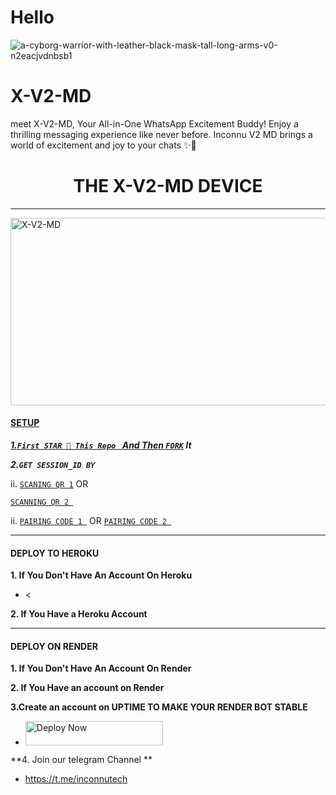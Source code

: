 # Hello 
![a-cyborg-warrior-with-leather-black-mask-tall-long-arms-v0-n2eacjvdnbsb1](https://github.com/user-attachments/assets/57bf4965-d0df-4430-bc72-fb20587d61ed)

# X-V2-MD
meet X-V2-MD, Your All-in-One WhatsApp Excitement Buddy! Enjoy a thrilling messaging experience like never before. Inconnu V2 MD brings a world of excitement and joy to your chats ✨🤖


<h1 align="center"> THE X-V2-MD DEVICE </h1>
<p align="center">  
  
***
  
<a href="https://github.com/Darkside-Md?tab=followers">
  </p>
    <img alt="X-V2-MD" width="700" height="300" src="![Screenshot_20240811-154120](https://github.com/user-attachments/assets/74dfab25-3e40-4b6d-95e3-32c7877875cd)
">
<p align="center">
<p align="center">
<a 
<p/>
<p align="center">
<a href="https://whatsapp.com/channel/0029VagRTIL35fLznbNoaV21"

***

#### SETUP 

***1.`First STAR 🌟 This Repo ` And Then [`FORK`](https://github.com/Darkside-Md/X-V2-MD) It***

***2.`GET SESSION_ID BY`***

ii. [`SCANING QR 1`]( ) OR

 [`SCANNING QR 2 `]( )

ii. [`PAIRING CODE 1 `]( ) OR [`PAIRING CODE 2 `]( )


***

#### DEPLOY TO HEROKU 
**1. If You Don't Have An Account On Heroku**
- <

**2. If You Have a Heroku Account**


***

#### DEPLOY ON RENDER 
**1. If You Don't Have An Account On Render**

**2. If You Have an account on Render**


**3.Create an account on UPTIME TO MAKE YOUR RENDER BOT STABLE**
- <a href="https://uptimerobot.com"><img title="Deploy Now" src="https://img.shields.io/badge/CREATE NOW-h?color=red&style=for-the-badge&logo=msi" width="220" height="38.45"/></a></p>

**4. Join our telegram Channel **
- <https://t.me/inconnutech>
